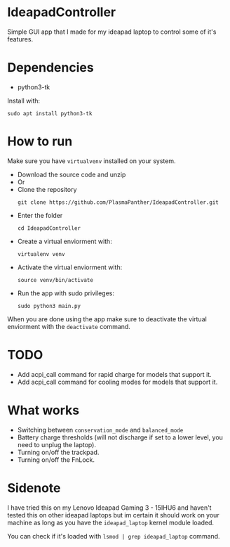 # IdeapadController
Simple GUI app that I made for my ideapad laptop to control some of it's features.

# Dependencies
* python3-tk

Install with:
```
sudo apt install python3-tk
```
# How to run
Make sure you have `virtualvenv` installed on your system.

* Download the source code and unzip
* Or
* Clone the repository
  ```
  git clone https://github.com/PlasmaPanther/IdeapadController.git
  ```
* Enter the folder
  ```
  cd IdeapadController
  ```
* Create a virtual enviorment with:
  ```
  virtualenv venv
  ```
* Activate the virtual enviorment with:
  ```
  source venv/bin/activate
  ```
* Run the app with sudo privileges:
  ```
  sudo python3 main.py
  ```
When you are done using the app make sure to deactivate the virtual enviorment with the `deactivate` command.

# TODO
* Add acpi_call command for rapid charge for models that support it.
* Add acpi_call command for cooling modes for models that support it.

# What works
* Switching between `conservation_mode` and `balanced_mode`
* Battery charge thresholds (will not discharge if set to a lower level, you need to unplug the laptop).
* Turning on/off the trackpad.
* Turning on/off the FnLock.

# Sidenote
I have tried this on my Lenovo Ideapad Gaming 3 - 15IHU6 and haven't tested this on other ideapad laptops but im certain it should work on your machine as long as you have the `ideapad_laptop` kernel module loaded. 

You can check if it's loaded with `lsmod | grep ideapad_laptop` command.
